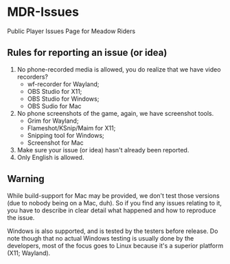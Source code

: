 # MDR-Issues
Public Player Issues Page for Meadow Riders
## Rules for reporting an issue (or idea)
1. No phone-recorded media is allowed, you do realize that we have video recorders?
   * wf-recorder for Wayland;
   * OBS Studio for X11;
   * OBS Studio for Windows;
   * OBS Sudio for Mac
2. No phone screenshots of the game, again, we have screenshot tools.
   * Grim for Wayland;
   * Flameshot/KSnip/Maim for X11;
   * Snipping tool for Windows;
   * Screenshot for Mac
3. Make sure your issue (or idea) hasn't already been reported.
4. Only English is allowed.
## Warning
While build-support for Mac may be provided, we don't test those versions (due to nobody being on a Mac, duh). So if you find any issues relating to it, you have to describe in clear detail what happened and how to reproduce the issue.

Windows is also supported, and is tested by the testers before release. Do note though that no actual Windows testing is usually done by the developers, most of the focus goes to Linux because it's a superior platform (X11; Wayland).
